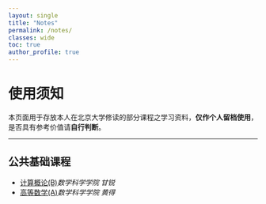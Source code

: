 ```yaml
---
layout: single
title: "Notes"
permalink: /notes/
classes: wide
toc: true
author_profile: true
---
```


# 使用须知
本页面用于存放本人在北京大学修读的部分课程之学习资料，**仅作个人留档使用**，是否具有参考价值请**自行判断**。

***

## 公共基础课程
 - [计算概论(B)](/notes/introduction-to-computation(B)/)*数学科学学院 甘锐*
 - [高等数学(A)](url)*数学科学学院 黄得*

